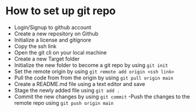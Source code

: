 # How to set up git repo 
- Login/Signup to github account
- Create a new repository on Github
- Initialize a license and gitignore
- Copy the ssh link
- Open the git cli on your local machine
- Create a new Target folder
- Initialize the new folder to become a git repo by using `git init`
- Set  the remote origin by using `git remote add origin <ssh link>`
- Pull the code from from the origin by using `git pull origin main`
- Create a README.md file using a text editor and save
- Stage the newly added file using `git add .`
- Commit the new changes by using `git commit`
-Push the changes to the remote repo using `git push origin main`



